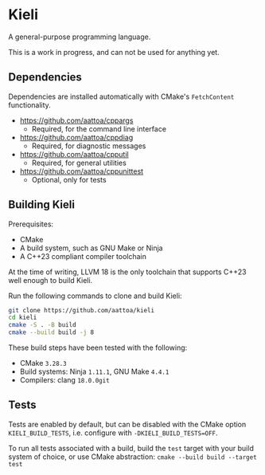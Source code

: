 # Kieli
A general-purpose programming language.

This is a work in progress, and can not be used for anything yet.

## Dependencies

Dependencies are installed automatically with CMake's `FetchContent` functionality.

- https://github.com/aattoa/cppargs
    - Required, for the command line interface
- https://github.com/aattoa/cppdiag
    - Required, for diagnostic messages
- https://github.com/aattoa/cpputil
    - Required, for general utilities
- https://github.com/aattoa/cppunittest
    - Optional, only for tests

## Building Kieli

Prerequisites:

- CMake
- A build system, such as GNU Make or Ninja
- A C++23 compliant compiler toolchain

At the time of writing, LLVM 18 is the only toolchain that supports C++23 well enough to build Kieli.

Run the following commands to clone and build Kieli:

```sh
git clone https://github.com/aattoa/kieli
cd kieli
cmake -S . -B build
cmake --build build -j 8
```

These build steps have been tested with the following:

- CMake `3.28.3`
- Build systems: Ninja `1.11.1`, GNU Make `4.4.1`
- Compilers: clang `18.0.0git`

## Tests

Tests are enabled by default, but can be disabled with the CMake option `KIELI_BUILD_TESTS`, i.e. configure with `-DKIELI_BUILD_TESTS=OFF`.

To run all tests associated with a build, build the `test` target with your build system of choice, or use CMake abstraction: `cmake --build build --target test`
